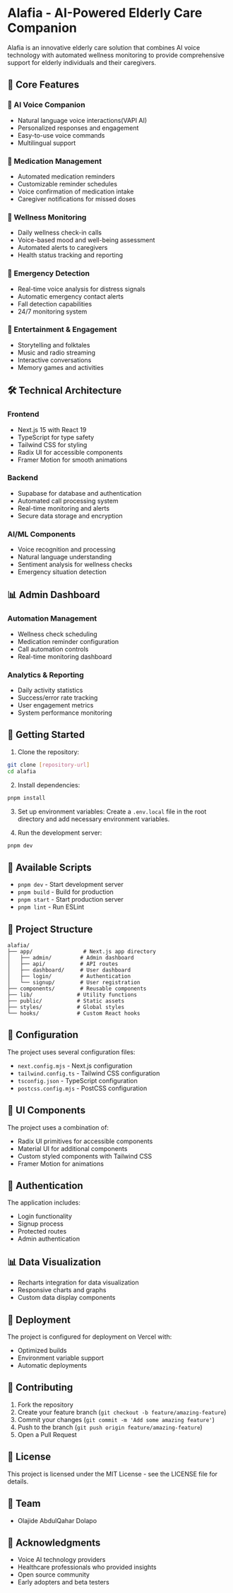 # Alafia - AI-Powered Elderly Care Companion

Alafia is an innovative elderly care solution that combines AI voice technology with automated wellness monitoring to provide comprehensive support for elderly individuals and their caregivers.

## 🌟 Core Features

### 🤖 AI Voice Companion

- Natural language voice interactions(VAPI AI)
- Personalized responses and engagement
- Easy-to-use voice commands
- Multilingual support

### 💊 Medication Management

- Automated medication reminders
- Customizable reminder schedules
- Voice confirmation of medication intake
- Caregiver notifications for missed doses

### 🏥 Wellness Monitoring

- Daily wellness check-in calls
- Voice-based mood and well-being assessment
- Automated alerts to caregivers
- Health status tracking and reporting

### 🚨 Emergency Detection

- Real-time voice analysis for distress signals
- Automatic emergency contact alerts
- Fall detection capabilities
- 24/7 monitoring system

### 🎵 Entertainment & Engagement

- Storytelling and folktales
- Music and radio streaming
- Interactive conversations
- Memory games and activities

## 🛠️ Technical Architecture

### Frontend

- Next.js 15 with React 19
- TypeScript for type safety
- Tailwind CSS for styling
- Radix UI for accessible components
- Framer Motion for smooth animations

### Backend

- Supabase for database and authentication
- Automated call processing system
- Real-time monitoring and alerts
- Secure data storage and encryption

### AI/ML Components

- Voice recognition and processing
- Natural language understanding
- Sentiment analysis for wellness checks
- Emergency situation detection

## 📊 Admin Dashboard

### Automation Management

- Wellness check scheduling
- Medication reminder configuration
- Call automation controls
- Real-time monitoring dashboard

### Analytics & Reporting

- Daily activity statistics
- Success/error rate tracking
- User engagement metrics
- System performance monitoring

## 🚀 Getting Started

1. Clone the repository:

```bash
git clone [repository-url]
cd alafia
```

2. Install dependencies:

```bash
pnpm install
```

3. Set up environment variables:
   Create a `.env.local` file in the root directory and add necessary environment variables.

4. Run the development server:

```bash
pnpm dev
```

## 🚀 Available Scripts

- `pnpm dev` - Start development server
- `pnpm build` - Build for production
- `pnpm start` - Start production server
- `pnpm lint` - Run ESLint

## 📁 Project Structure

```
alafia/
├── app/                # Next.js app directory
│   ├── admin/         # Admin dashboard
│   ├── api/           # API routes
│   ├── dashboard/     # User dashboard
│   ├── login/         # Authentication
│   └── signup/        # User registration
├── components/        # Reusable components
├── lib/              # Utility functions
├── public/           # Static assets
├── styles/           # Global styles
└── hooks/            # Custom React hooks
```

## 🔧 Configuration

The project uses several configuration files:

- `next.config.mjs` - Next.js configuration
- `tailwind.config.ts` - Tailwind CSS configuration
- `tsconfig.json` - TypeScript configuration
- `postcss.config.mjs` - PostCSS configuration

## 🎨 UI Components

The project uses a combination of:

- Radix UI primitives for accessible components
- Material UI for additional components
- Custom styled components with Tailwind CSS
- Framer Motion for animations

## 🔐 Authentication

The application includes:

- Login functionality
- Signup process
- Protected routes
- Admin authentication

## 📊 Data Visualization

- Recharts integration for data visualization
- Responsive charts and graphs
- Custom data display components

## 🚀 Deployment

The project is configured for deployment on Vercel with:

- Optimized builds
- Environment variable support
- Automatic deployments

## 🤝 Contributing

1. Fork the repository
2. Create your feature branch (`git checkout -b feature/amazing-feature`)
3. Commit your changes (`git commit -m 'Add some amazing feature'`)
4. Push to the branch (`git push origin feature/amazing-feature`)
5. Open a Pull Request

## 📝 License

This project is licensed under the MIT License - see the LICENSE file for details.

## 👥 Team

- Olajide AbdulQahar Dolapo

## 🙏 Acknowledgments

- Voice AI technology providers
- Healthcare professionals who provided insights
- Open source community
- Early adopters and beta testers
